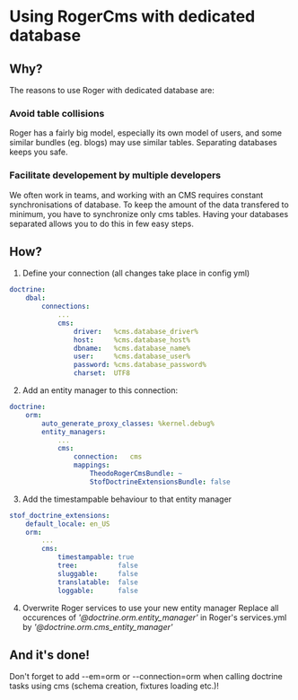 Using RogerCms with dedicated database
======================================

Why?
----
The reasons to use Roger with dedicated database are:

### Avoid table collisions

Roger has a fairly big model, especially its own model of users, and some similar
bundles (eg. blogs) may use similar tables. Separating databases keeps you safe.

### Facilitate developement by multiple developers

We often work in teams, and working with an CMS requires constant synchronisations of database.
To keep the amount of the data transfered to minimum, you have to synchronize only cms tables.
Having your databases separated allows you to do this in few easy steps.

How?
----

1. Define your connection
(all changes take place in config yml)

```yaml
doctrine:
    dbal:
        connections:
            ...
            cms:
                driver:   %cms.database_driver%
                host:     %cms.database_host%
                dbname:   %cms.database_name%
                user:     %cms.database_user%
                password: %cms.database_password%
                charset:  UTF8
```

2. Add an entity manager to this connection:

```yaml
doctrine:
    orm:
        auto_generate_proxy_classes: %kernel.debug%
        entity_managers:
            ...
            cms:
                connection:   cms
                mappings:
                    TheodoRogerCmsBundle: ~
                    StofDoctrineExtensionsBundle: false
```

3. Add the timestampable behaviour to that entity manager

```yaml
stof_doctrine_extensions:
    default_locale: en_US
    orm:
        ...
        cms:
            timestampable: true
            tree:          false
            sluggable:     false
            translatable:  false
            loggable:      false
```

4. Overwrite Roger services to use your new entity manager
Replace all occurences of *'@doctrine.orm.entity_manager'* in Roger's services.yml
by *'@doctrine.orm.cms_entity_manager'*

And it's done!
--------------

Don't forget to add --em=orm or --connection=orm when calling doctrine tasks
using cms (schema creation, fixtures loading etc.)!